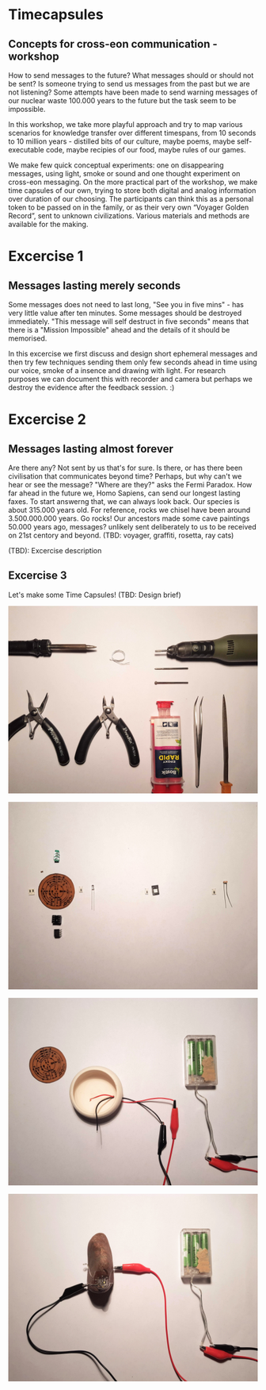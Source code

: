 # Timecapsules
## Concepts for cross-eon communication -workshop

How to send messages to the future? What messages should or should not be sent? Is someone trying to send us messages from the past but we are not listening? Some attempts have been made to send warning messages of our nuclear waste 100.000 years to the future but the task seem to be impossible.

In this workshop, we take more playful approach and try to map various scenarios for knowledge transfer over different timespans, from 10 seconds to 10 million years - distilled bits of our culture, maybe poems, maybe self-executable code, maybe recipies of our food, maybe rules of our games.

We make few quick conceptual experiments: one on disappearing messages, using light, smoke or sound and one thought experiment on cross-eon messaging. On the more practical part of the workshop, we make time capsules of our own, trying to store both digital and analog information over duration of our choosing. The participants can think this as a personal token to be passed on in the family, or as their very own “Voyager Golden Record”, sent to unknown civilizations. Various materials and methods are available for the making.

# Excercise 1
## Messages lasting merely seconds

Some messages does not need to last long, "See you in five mins" - has very little value after ten minutes. Some messages should be destroyed immediately. "This message will self destruct in five seconds" means that there is a "Mission Impossible" ahead and the details of it should be memorised. 

In this excercise we first discuss and design short ephemeral messages and then try few techniques sending them only few seconds ahead in time using our voice, smoke of a insence and drawing with light.  For research purposes we can document this with recorder and camera but perhaps we destroy the evidence after the feedback session. :)

# Excercise 2
## Messages lasting almost forever

Are there any? Not sent by us that's for sure. Is there, or has there been civilisation that communicates beyond time? Perhaps, but why can't we hear or see the message? "Where are they?" asks the Fermi Paradox. How far ahead in the future we, Homo Sapiens, can send our longest lasting faxes. To start answerng that, we can always look back. Our species is about 315.000 years old. For reference, rocks we chisel have been around 3.500.000.000 years. Go rocks! Our ancestors made some cave paintings 50.000 years ago, messages? unlikely sent deliberately to us to be received on 21st centory and beyond.
(TBD: voyager, graffiti, rosetta, ray cats)

(TBD): Excercise description

## Excercise 3

Let's make some Time Capsules! (TBD: Design brief)

![](https://github.com/kimitobo/Timecapsules/blob/master/pics/20181009_013451.jpg?raw=true)

![](https://github.com/kimitobo/Timecapsules/blob/master/pics/20181008_231030.jpg?raw=true)

![](https://github.com/kimitobo/Timecapsules/blob/master/pics/20181008_235518.jpg?raw=true)

![](https://github.com/kimitobo/Timecapsules/blob/master/pics/20181008_235543.jpg?raw=true)





